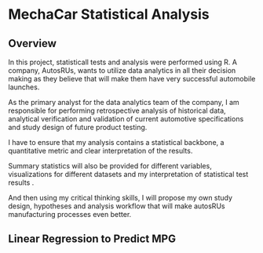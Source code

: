 # MechaCar Statistical Analysis

## Overview

In this project, statisticall tests and analysis were performed using R. A company,  AutosRUs, wants to utilize data analytics in all their decision making as they believe that will make them have very successful automobile launches. 

As the primary analyst for the data analytics team of the company, I am responsible for  performing  retrospective analysis of historical data, analytical verification and validation of current automotive specifications and study design of future product testing.
 
I have to ensure that my analysis contains a statistical backbone, a quantitative metric and clear interpretation of the results. 

Summary statistics will also be provided for different variables, visualizations for different datasets and my interpretation of statistical test results .

And then using my critical thinking skills, I will propose my own study design,  hypotheses and analysis workflow that will make autosRUs manufacturing processes even better. 

## Linear Regression to Predict MPG
